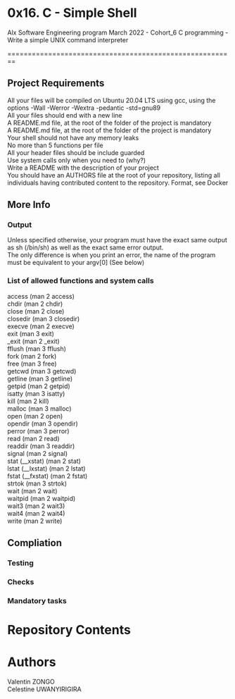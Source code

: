 # 0x16. C - Simple Shell
Alx Software Engineering program March 2022 - Cohort_6
C programming - Write a simple UNIX command interpreter

========================================================


## Project Requirements  
All your files will be compiled on Ubuntu 20.04 LTS using gcc, using the options -Wall -Werror -Wextra -pedantic -std=gnu89  
All your files should end with a new line  
A README.md file, at the root of the folder of the project is mandatory  
A README.md file, at the root of the folder of the project is mandatory  
Your shell should not have any memory leaks  
No more than 5 functions per file  
All your header files should be include guarded  
Use system calls only when you need to (why?)  
Write a README with the description of your project  
You should have an AUTHORS file at the root of your repository, listing all individuals having contributed content to the repository. Format, see Docker  
## More Info  
### Output  
Unless specified otherwise, your program must have the exact same output as sh (/bin/sh) as well as the exact same error output.  
The only difference is when you print an error, the name of the program must be equivalent to your argv[0] (See below)  
### List of allowed functions and system calls  
access (man 2 access)  
chdir (man 2 chdir)  
close (man 2 close)  
closedir (man 3 closedir)  
execve (man 2 execve)  
exit (man 3 exit)  
_exit (man 2 _exit)  
fflush (man 3 fflush)  
fork (man 2 fork)  
free (man 3 free)  
getcwd (man 3 getcwd)  
getline (man 3 getline)  
getpid (man 2 getpid)  
isatty (man 3 isatty)  
kill (man 2 kill)  
malloc (man 3 malloc)  
open (man 2 open)  
opendir (man 3 opendir)  
perror (man 3 perror)  
read (man 2 read)  
readdir (man 3 readdir)  
signal (man 2 signal)  
stat (__xstat) (man 2 stat)  
lstat (__lxstat) (man 2 lstat)  
fstat (__fxstat) (man 2 fstat)  
strtok (man 3 strtok)  
wait (man 2 wait)  
waitpid (man 2 waitpid)  
wait3 (man 2 wait3)  
wait4 (man 2 wait4)  
write (man 2 write)  
## Compliation  
### Testing  
### Checks  
### Mandatory tasks
# Repository Contents



# Authors
Valentin ZONGO  
Celestine UWANYIRIGIRA

